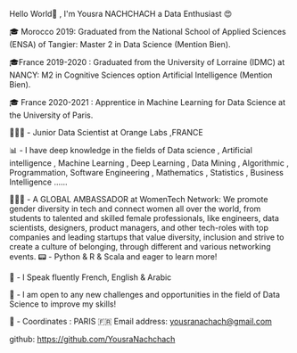 
Hello World👋 , I'm Yousra NACHCHACH a Data Enthusiast 😍

🎓 Morocco 2019: Graduated from the National School of Applied Sciences (ENSA) of Tangier: Master 2 in Data Science (Mention Bien).

🎓France 2019-2020 : Graduated from the University of Lorraine (IDMC) at NANCY: M2 in Cognitive Sciences option Artificial Intelligence (Mention Bien).

🎓 France 2020-2021 : Apprentice in Machine Learning for Data Science at the University of Paris.


👩🏻‍💻 - Junior Data Scientist at Orange Labs ,FRANCE

📊 - I have deep knowledge in the fields of Data science , Artificial intelligence , Machine Learning , Deep Learning , Data Mining , Algorithmic , Programmation, Software Engineering , Mathematics , Statistics , Business Intelligence ......

👩🏻‍💻 - A GLOBAL AMBASSADOR at WomenTech Network: We promote gender diversity in tech and connect women all over the world, from students to talented and skilled female professionals, like engineers, data scientists, designers, product managers, and other tech-roles with top companies and leading startups that value diversity, inclusion and strive to create a culture of belonging, through different and various networking events.
📟 -  Python & R & Scala and eager to learn more!

🎤 - I Speak fluently French, English & Arabic

🔎 - I am open to any new challenges and opportunities in the field of Data Science to improve my skills!

📍 - Coordinates :
PARIS 🇫🇷
Email address: yousranachach@gmail.com

github: https://github.com/YousraNachchach

